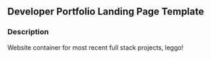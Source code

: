 ## Developer Portfolio Landing Page Template

### Description

Website container for most recent full stack projects, leggo!